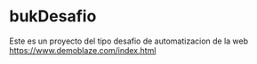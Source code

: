 # bukDesafio
Este es un proyecto del tipo desafio de automatizacion de la web https://www.demoblaze.com/index.html
